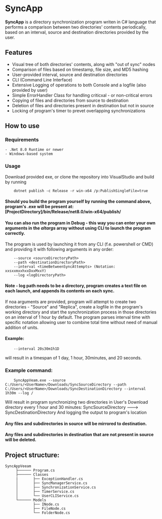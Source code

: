 # SyncApp
**SyncApp** is a directory synchronization program writen in C# language that performs a comparison between two directories' contents periodically, based on an interval, source and destination directories provided by the user.
## Features

 - Visual tree of both directories' contents, along with "out of sync" nodes
 - Comparison of files based on timestamp, file size, and MD5 hashing
 - User-provided interval, source and destination directories
 - CLI (Command Line Interface)
 - Extensive Logging of operations to both Console and a logfile (also provided by user)
 - Simple ErrorHandler Class for handling criticxal - or non-critical errors
 - Copying of files and directories from source to destination
 - Deletion of files and directories present in destination but not in source
 - Locking of program's timer to prevet overlapping synchronizations
## How to use
### Requirements

    - .Net 8.0 Runtime or newer
    - Windows-based system
### Usage
Download provided exe, or clone the repository into VisualStudio and build by running

		dotnet publish -c Release -r win-x64 /p:PublishSingleFile=true
#### Should you build the program yourself by running the command above, program's .exe will be present at: [ProjectDirectory]/bin/Release/net8.0/win-x64/publish/
#### You can also run the program in Debug - this way you can enter your own arguments in the *altargs* array without using CLI to launch the program correctly.
The program is used by launching it from any CLI (f.e. powershell or CMD) and providing it with following arguments in any order:
   
		--source <sourceDirectoryPath>
		--path <destinationDirectoryPath>
		--interval <timeBetweenSyncAttempts> (Notation: xxsxxmxxhxxDxxMxxY)
		--log <logDirectoryPath>
#### Note - log path needs to be a directory, program creates a text file on each launch, and appends its contents on each sync.
If noa arguments are provided, program will attempt to create two directories - "Source" and "Replica", create a logfile in the program's working directory and start the synchronization process in those directories on an interval of 1 hour by default.
The program parses interval time with specific notation allowing user to combine total time without need of manual addition of units.
#### Example: 
		--interval 20s30m1h1D
will result in a timespan of 1 day, 1 hour, 30minutes, and 20 seconds.
### Example command:
		SyncAppVeam.exe --source C:/Users/<UserName>/Downloads/SyncSourceDirectory --path C:/Users/<UserName>/Downloads/SyncDestinationDirectory --interval 1h30m --log /
Will result in program synchronizing two directories in User's Download directory every 1 hour and 30 minutes:
SyncSourceDirectory ---> SyncDestinationDirectory
And logging the output to program's location
#### Any files and subdirectories in source will be mirrored to destination.
#### Any files and subdirectories in destination that are not present in source will be deleted.

## Project structure:
```
SyncAppVeeam
     ├────── Program.cs
     ├────── Classes
     |       ├── ExceptionHandler.cs
     │       ├── SyncManagerService.cs
     │       ├── SynchronizationService.cs
     │       ├── TimerService.cs
     │       └── UserCLIService.cs
     └────── Models
             ├── INode.cs
             ├── FileNode.cs
             └── FolderNode.cs
```
